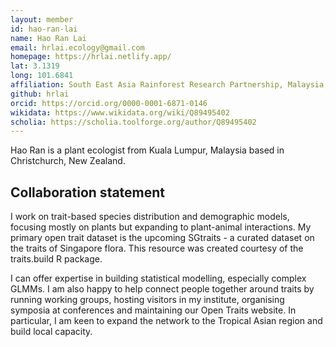 ```yaml
---
layout: member
id: hao-ran-lai
name: Hao Ran Lai
email: hrlai.ecology@gmail.com
homepage: https://hrlai.netlify.app/
lat: 3.1319
long: 101.6841
affiliation: South East Asia Rainforest Research Partnership, Malaysia; University of Canterbury, New Zealand
github: hrlai
orcid: https://orcid.org/0000-0001-6871-0146
wikidata: https://www.wikidata.org/wiki/Q89495402
scholia: https://scholia.toolforge.org/author/Q89495402
---
```


Hao Ran is a plant ecologist from Kuala Lumpur, Malaysia based in Christchurch, New Zealand. 

## Collaboration statement
I work on trait-based species distribution and demographic models, focusing mostly on plants but expanding to plant-animal interactions. My primary open trait dataset is the upcoming SGtraits - a curated dataset on the traits of Singapore flora. This resource was created courtesy of the traits.build R package.

I can offer expertise in building statistical modelling, especially complex GLMMs. I am also happy to help connect people together around traits by running working groups, hosting visitors in my institute, organising symposia at conferences and maintaining our Open Traits website. In particular, I am keen to expand the network to the Tropical Asian region and build local capacity.
